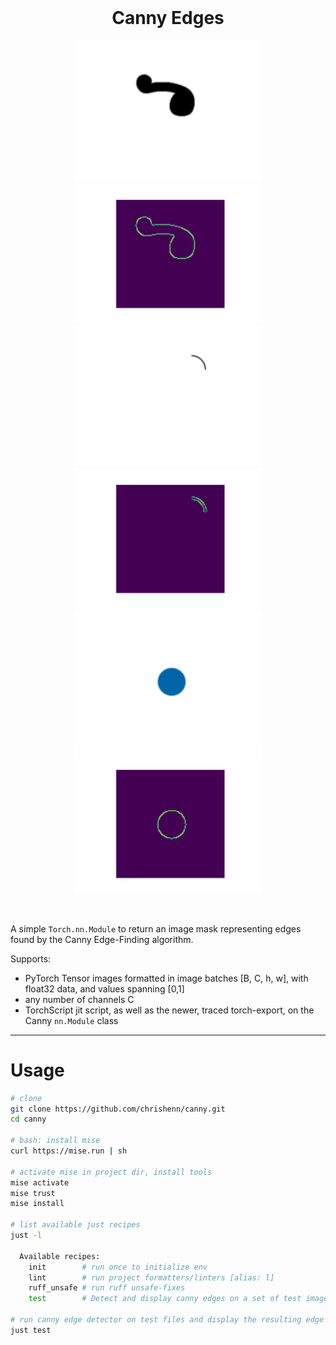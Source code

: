 <h1 align="center" style="margin-top: 0px;">Canny Edges</h1>
<div id="img0" align="center">
    <img src="doc/images/img1.png" width=300 alt="img1_in">
    <img src="doc/images/img1_out.png" width=300 alt="img1_out">
</div>
<div id="img0" align="center">
    <img src="doc/images/img2.png" width=300 alt="img2_in">
    <img src="doc/images/img2_out.png" width=300 alt="img2_out">
</div>
<div id="img1" align="center">
    <img src="doc/images/img3.png" width=300 alt="img3_in">
    <img src="doc/images/img3_out.png" width=300 alt="img3_out">
</div>

&emsp;

A simple `Torch.nn.Module` to return an image mask representing edges found by the Canny Edge-Finding algorithm.

Supports:

- PyTorch Tensor images formatted in image batches [B, C, h, w], with float32 data, and values spanning [0,1]
- any number of channels C
- TorchScript jit script, as well as the newer, traced torch-export, on the Canny `nn.Module` class

---

# Usage

```bash
# clone
git clone https://github.com/chrishenn/canny.git
cd canny

# bash: install mise
curl https://mise.run | sh

# activate mise in project dir, install tools
mise activate
mise trust
mise install

# list available just recipes
just -l

  Available recipes:
    init        # run once to initialize env
    lint        # run project formatters/linters [alias: l]
    ruff_unsafe # run ruff unsafe-fixes
    test        # Detect and display canny edges on a set of test images. Use ctrl+c to kill

# run canny edge detector on test files and display the resulting edge mask - kill with ctrl+c
just test
```
